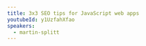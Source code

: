 ```yaml
---
title: 3x3 SEO tips for JavaScript web apps
youtubeId: y1UzfahXfao
speakers:
  - martin-splitt
---
```

